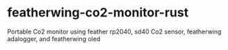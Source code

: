# featherwing-co2-monitor-rust
Portable Co2 monitor using feather rp2040, sd40 Co2 sensor, featherwing adalogger, and featherwing oled
